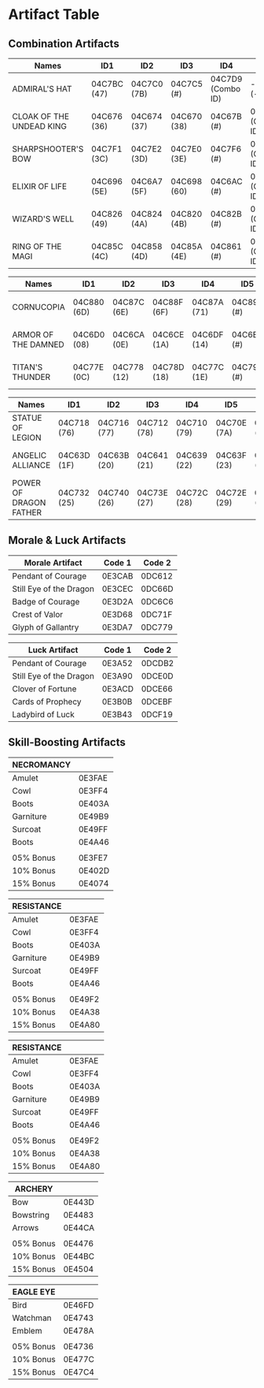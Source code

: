 # Artifact Table
## Combination Artifacts

| Names                   | ID1                  | ID2                  | ID3                  | ID4                  | ID5                  |
|-------------------------|---------------------|---------------------|---------------------|---------------------|---------------------|
| ADMIRAL'S HAT           | 04C7BC (47)         | 04C7C0 (7B)         | 04C7C5 (#)          | 04C7D9 (Combo ID)   | ------ (-)          |
| CLOAK OF THE UNDEAD KING| 04C676 (36)         | 04C674 (37)         | 04C670 (38)         | 04C67B (#)          | 04C68F (Combo ID)   |
| SHARPSHOOTER'S BOW      | 04C7F1 (3C)         | 04C7E2 (3D)         | 04C7E0 (3E)         | 04C7F6 (#)          | 04C80C (Combo ID)   |
| ELIXIR OF LIFE          | 04C696 (5E)         | 04C6A7 (5F)         | 04C698 (60)         | 04C6AC (#)          | 04C6C5 (Combo ID)   |
| WIZARD'S WELL           | 04C826 (49)         | 04C824 (4A)         | 04C820 (4B)         | 04C82B (#)          | 04C83F (Combo ID)   |
| RING OF THE MAGI        | 04C85C (4C)         | 04C858 (4D)         | 04C85A (4E)         | 04C861 (#)          | 04C875 (Combo ID)   |

| Names                   | ID1                  | ID2                  | ID3                  | ID4                  | ID5                  | ID6                  |
|-------------------------|---------------------|---------------------|---------------------|---------------------|---------------------|---------------------|
| CORNUCOPIA              | 04C880 (6D)         | 04C87C (6E)         | 04C88F (6F)         | 04C87A (71)         | 04C894 (#)          | 04C8AA (Combo ID)   |
| ARMOR OF THE DAMNED      | 04C6D0 (08)         | 04C6CA (0E)         | 04C6CE (1A)         | 04C6DF (14)         | 04C6E4 (#)          | 04C6FA (Combo ID)   |
| TITAN'S THUNDER          | 04C77E (0C)         | 04C778 (12)         | 04C78D (18)         | 04C77C (1E)         | 04C792 (#)          | 04C7A8 (Combo ID)   |

| Names                  | ID1                 | ID2                 | ID3                 | ID4                 | ID5                 | ID6                 | ID7                 | ID8                 | ID9                 | ID10                | ID11                |
|------------------------|---------------------|---------------------|---------------------|---------------------|---------------------|---------------------|---------------------|---------------------|---------------------|---------------------|---------------------|
| STATUE OF LEGION       | 04C718 (76)         | 04C716 (77)         | 04C712 (78)         | 04C710 (79)         | 04C70E (7A)         | 04C71D (#)          | 04C727 (Combo ID)   | ------ (-)          | ------ (-)          | ------ (-)          | ------ (-)          |
| ANGELIC ALLIANCE        | 04C63D (1F)         | 04C63B (20)         | 04C641 (21)         | 04C639 (22)         | 04C63F (23)         | 04C643 (24)         | 04C648 (#)          | 04C65C (Combo ID)   | ------ (-)          | ------ (-)          | ------ (-)          |
| POWER OF DRAGON FATHER  | 04C732 (25)         | 04C740 (26)         | 04C73E (27)         | 04C72C (28)         | 04C72E (29)         | 04C742 (2A)         | 04C746 (2B)         | 04C755 (2C)         | 04C730 (2D)         | 04C75A (#)          | 04C773 (Combo ID)   |

## Morale & Luck Artifacts

| Morale Artifact                          | Code 1                  | Code 2                  |
|-----------------------------------------|-------------------------|-------------------------|
| Pendant of Courage                      | 0E3CAB                  | 0DC612                  |
| Still Eye of the Dragon                 | 0E3CEC                  | 0DC66D                  |
| Badge of Courage                        | 0E3D2A                  | 0DC6C6                  |
| Crest of Valor                          | 0E3D68                  | 0DC71F                  |
| Glyph of Gallantry                      | 0E3DA7                  | 0DC779                  |

| Luck Artifact                            | Code 1                  | Code 2                  |
|------------------------------------------|-------------------------|-------------------------|
| Pendant of Courage                       | 0E3A52                  | 0DCDB2                  |
| Still Eye of the Dragon                  | 0E3A90                  | 0DCE0D                  |
| Clover of Fortune                        | 0E3ACD                  | 0DCE66                  |
| Cards of Prophecy                        | 0E3B0B                  | 0DCEBF                  |
| Ladybird of Luck                         | 0E3B43                  | 0DCF19                  |

## Skill-Boosting Artifacts
| NECROMANCY        |                   |
|-------------------|-------------------|
| Amulet            | 0E3FAE            |
| Cowl              | 0E3FF4            |
| Boots             | 0E403A            |
| Garniture         | 0E49B9            |
| Surcoat           | 0E49FF            |
| Boots             | 0E4A46            |
|||
| 05% Bonus         | 0E3FE7            |
| 10% Bonus         | 0E402D            |
| 15% Bonus         | 0E4074            |

| RESISTANCE        |                   |
|-------------------|-------------------|
| Amulet            | 0E3FAE            |
| Cowl              | 0E3FF4            |
| Boots             | 0E403A            |
| Garniture         | 0E49B9            |
| Surcoat           | 0E49FF            |
| Boots             | 0E4A46            |
|||
| 05% Bonus         | 0E49F2            |
| 10% Bonus         | 0E4A38            |
| 15% Bonus         | 0E4A80            |

| RESISTANCE        |                   |
|-------------------|-------------------|
| Amulet            | 0E3FAE            |
| Cowl              | 0E3FF4            |
| Boots             | 0E403A            |
| Garniture         | 0E49B9            |
| Surcoat           | 0E49FF            |
| Boots             | 0E4A46            |
|||
| 05% Bonus         | 0E49F2            |
| 10% Bonus         | 0E4A38            |
| 15% Bonus         | 0E4A80            |

| ARCHERY           |                   |
|-------------------|-------------------|
| Bow               | 0E443D            |
| Bowstring         | 0E4483            |
| Arrows            | 0E44CA            |
|||
| 05% Bonus         | 0E4476            |
| 10% Bonus         | 0E44BC            |
| 15% Bonus         | 0E4504            |

| EAGLE EYE         |                   |
|-------------------|-------------------|
| Bird              | 0E46FD            |
| Watchman          | 0E4743            |
| Emblem            | 0E478A            |
|||
| 05% Bonus         | 0E4736            |
| 10% Bonus         | 0E477C            |
| 15% Bonus         | 0E47C4            |
